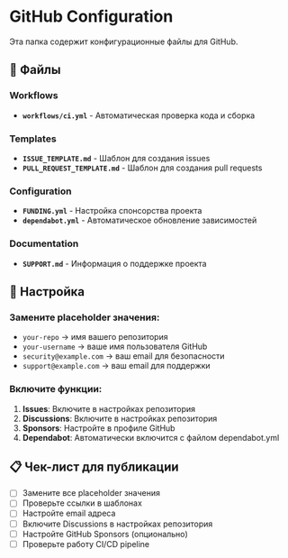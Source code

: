 # GitHub Configuration

Эта папка содержит конфигурационные файлы для GitHub.

## 📁 Файлы

### Workflows
- **`workflows/ci.yml`** - Автоматическая проверка кода и сборка

### Templates
- **`ISSUE_TEMPLATE.md`** - Шаблон для создания issues
- **`PULL_REQUEST_TEMPLATE.md`** - Шаблон для создания pull requests

### Configuration
- **`FUNDING.yml`** - Настройка спонсорства проекта
- **`dependabot.yml`** - Автоматическое обновление зависимостей

### Documentation
- **`SUPPORT.md`** - Информация о поддержке проекта

## 🔧 Настройка

### Замените placeholder значения:
- `your-repo` → имя вашего репозитория
- `your-username` → ваше имя пользователя GitHub
- `security@example.com` → ваш email для безопасности
- `support@example.com` → ваш email для поддержки

### Включите функции:
1. **Issues**: Включите в настройках репозитория
2. **Discussions**: Включите в настройках репозитория
3. **Sponsors**: Настройте в профиле GitHub
4. **Dependabot**: Автоматически включится с файлом dependabot.yml

## 📋 Чек-лист для публикации

- [ ] Замените все placeholder значения
- [ ] Проверьте ссылки в шаблонах
- [ ] Настройте email адреса
- [ ] Включите Discussions в настройках репозитория
- [ ] Настройте GitHub Sponsors (опционально)
- [ ] Проверьте работу CI/CD pipeline 